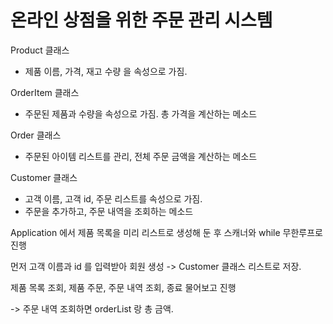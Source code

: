 # 온라인 상점을 위한 주문 관리 시스템

Product 클래스
- 제품 이름, 가격, 재고 수량 을 속성으로 가짐.

OrderItem 클래스
- 주문된 제품과 수량을 속성으로 가짐. 총 가격을 계산하는 메소드

Order 클래스
- 주문된 아이템 리스트를 관리, 전체 주문 금액을 계산하는 메소드

Customer 클래스
- 고객 이름, 고객 id, 주문 리스트를 속성으로 가짐.
- 주문을 추가하고, 주문 내역을 조회하는 메소드

Application 에서 제품 목록을 미리 리스트로 생성해 둔 후 스캐너와 while 무한루프로 진행

먼저 고객 이름과 id 를 입력받아 회원 생성 -> Customer 클래스 리스트로 저장.

제품 목록 조회, 제품 주문, 주문 내역 조회, 종료 물어보고 진행


-> 주문 내역 조회하면
orderList 랑 총 금액.




    
